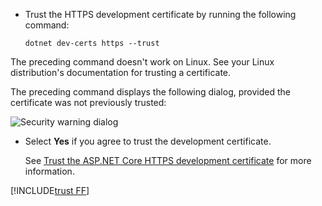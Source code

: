 * Trust the HTTPS development certificate by running the following command:

  ```dotnetcli
  dotnet dev-certs https --trust
  ```
  
The preceding command doesn't work on Linux. See your Linux distribution's documentation for trusting a certificate.
 <!--
The preceding command requires .NET 9.0 or higher on Linux.  For Linux on .NET 8 and earlier, see your Linux distribution's documentation for trusting a certificate.
-->
  The preceding command displays the following dialog, provided the certificate was not previously trusted:

  ![Security warning dialog](~/getting-started/_static/cert.png)

* Select **Yes** if you agree to trust the development certificate.

  See [Trust the ASP.NET Core HTTPS development certificate](xref:security/enforcing-ssl#trust-the-aspnet-core-https-development-certificate-on-windows-and-macos) for more information.
  
[!INCLUDE[trust FF](~/includes/trust-ff.md)]